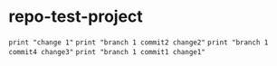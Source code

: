 # repo-test-project
`print "change 1"`
`print "branch 1 commit2 change2"`
`print "branch 1 commit4 change3"`
`print "branch 1 commit1 change1"`

